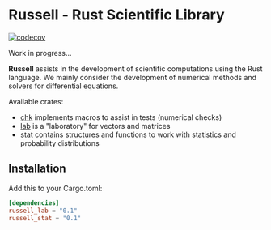 # Russell - Rust Scientific Library

[![codecov](https://codecov.io/gh/cpmech/russell/branch/main/graph/badge.svg?token=PQWSKMZQXT)](https://codecov.io/gh/cpmech/russell)

Work in progress...

**Russell** assists in the development of scientific computations using the Rust language. We mainly consider the development of numerical methods and solvers for differential equations.

Available crates:

- [chk](https://github.com/cpmech/russell/tree/main/russell_chk) implements macros to assist in tests (numerical checks)
- [lab](https://github.com/cpmech/russell/tree/main/russell_lab) is a "laboratory" for vectors and matrices
- [stat](https://github.com/cpmech/russell/tree/main/russell_stat) contains structures and functions to work with statistics and probability distributions

## Installation

Add this to your Cargo.toml:

```toml
[dependencies]
russell_lab = "0.1"
russell_stat = "0.1"
```
